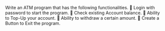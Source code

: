 Write an ATM program that has the following functionalities.
	Login with password to start the program. 
	Check existing Account balance.
	Ability to Top-Up your account. 
	Ability to withdraw a certain amount.
	Create a Button to Exit the program.
